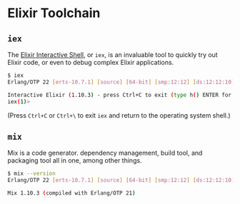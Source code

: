 Elixir Toolchain
===

## `iex`

The [Elixir Interactive Shell](https://hexdocs.pm/iex/IEx.html), or `iex`, is an invaluable tool to quickly try out Elixir code, or even to debug complex Elixir applications.

```sh
$ iex
Erlang/OTP 22 [erts-10.7.1] [source] [64-bit] [smp:12:12] [ds:12:12:10] [async-threads:1] [hipe]

Interactive Elixir (1.10.3) - press Ctrl+C to exit (type h() ENTER for help)
iex(1)>
```

(Press `Ctrl+C` or `Ctrl+\` to exit `iex` and return to the operating system shell.)


## `mix`

Mix is a code generator. dependency management, build tool, and packaging tool all in one, among other things.

```bash
$ mix --version
Erlang/OTP 22 [erts-10.7.1] [source] [64-bit] [smp:12:12] [ds:12:12:10] [async-threads:1] [hipe]

Mix 1.10.3 (compiled with Erlang/OTP 21)
```
